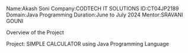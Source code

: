 Name:Akash Soni
Company:CODTECH IT SOLUTIONS
ID:CT04JP2189
Domain:Java Programming
Duration:June to July 2024
Mentor:SRAVANI GOUNI

Overview of the Project

Project: SIMPLE CALCULATOR using Java Programming Language
